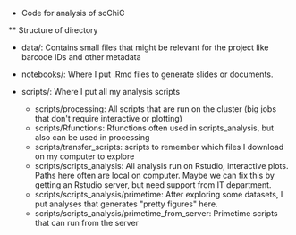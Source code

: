 * Code for analysis of scChiC

** Structure of directory

- data/: Contains small files that might be relevant for the project like barcode IDs and other metadata

- notebooks/: Where I put .Rmd files to generate slides or documents.

- scripts/: Where I put all my analysis scripts
    - scripts/processing: All scripts that are run on the cluster (big jobs that don't require interactive or plotting)
    - scripts/Rfunctions: Rfunctions often used in scripts_analysis, but also can be used in processing
    - scripts/transfer_scripts: scripts to remember which files I download on my computer to explore
    - scripts/scripts_analysis: All analysis run on Rstudio, interactive plots. Paths here often are local on computer. Maybe we can fix this by getting an Rstudio server, but need support from IT department.
    - scripts/scripts_analysis/primetime: After exploring some datasets, I put analyses that generates "pretty figures" here.
    - scripts/scripts_analysis/primetime_from_server: Primetime scripts that can run from the server 
